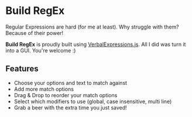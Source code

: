 # Build RegEx

Regular Expressions are hard (for me at least). Why struggle with them? Because of their power!

**Build RegEx** is proudly built using [VerbalExpressions.js](http://github.com/jehna/VerbalExpressions/). All I did was turn it into a GUI. You're welcome :)

## Features

- Choose your options and text to match against
- Add more match options
- Drag & Drop to reorder your match options
- Select which modifiers to use (global, case insensitive, multi line)
- Grab a beer with the extra time you just saved!